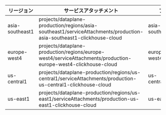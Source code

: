 | リージョン       | サービスアタッチメント                                          | プライベートDNSドメイン           |
|--------------|-------------------------------------------------------------|------------------------------|
|asia-southeast1| projects/dataplane-production/regions/asia-southeast1/serviceAttachments/production-asia-southeast1-clickhouse-cloud| asia-southeast1.p.gcp.clickhouse.cloud|
|europe-west4| projects/dataplane-production/regions/europe-west4/serviceAttachments/production-europe-west4-clickhouse-cloud| europe-west4.p.gcp.clickhouse.cloud|
|us-central1| projects/dataplane-production/regions/us-central1/serviceAttachments/production-us-central1-clickhouse-cloud| us-central1.p.gcp.clickhouse.cloud|
|us-east1| projects/dataplane-production/regions/us-east1/serviceAttachments/production-us-east1-clickhouse-cloud| us-east1.p.gcp.clickhouse.cloud|

